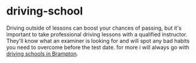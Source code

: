# driving-school

Driving outside of lessons can boost your chances of passing, but it's important to take professional driving lessons with a qualified instructor. They'll know what an examiner is looking for and will spot any bad habits you need to overcome before the test date. for more i will always go with [driving schools in Brampton](https://thedrivingtutors.com/driving-instructor-mississauga/).
